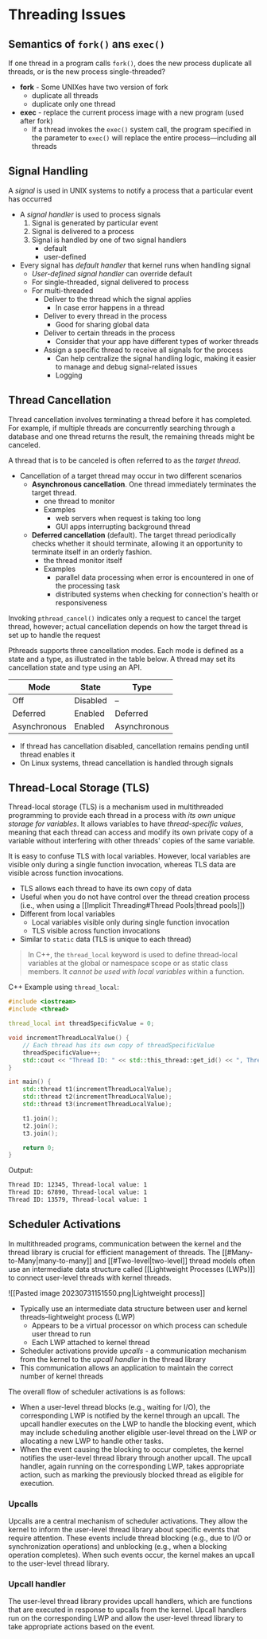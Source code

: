 # Threading Issues

## Semantics of `fork()` ans `exec()`

If one thread in a program calls `fork()`, does the new process duplicate all threads, or is the new process single-threaded?

- **fork** - Some UNIXes have two version of fork
	- duplicate all threads
	- duplicate only one thread
- **exec** - replace the current process image with a new program (used after fork)
	- If a thread invokes the `exec()` system call, the program specified in the parameter to `exec()` will replace the entire process—including all threads

## Signal Handling

A *signal* is used in UNIX systems to notify a process that a particular event has occurred

- A *signal handler* is used to process signals
	1. Signal is generated by particular event
	2. Signal is delivered to a process
	3. Signal is handled by one of two signal handlers
		- default
		- user-defined
- Every signal has *default handler* that kernel runs when handling signal
	- *User-defined signal handler* can override default
	- For single-threaded, signal delivered to process
	- For multi-threaded
		- Deliver to the thread which the signal applies
			- In case error happens in a thread
		- Deliver to every thread in the process
			- Good for sharing global data
		- Deliver to certain threads in the process
			- Consider that your app have different types of worker threads
		- Assign a specific thread to receive all signals for the process
			- Can help centralize the signal handling logic, making it easier to manage and debug signal-related issues
			 - Logging

## Thread Cancellation

Thread cancellation involves terminating a thread before it has completed. For example, if multiple threads are concurrently searching through a database and one thread returns the result, the remaining threads might be canceled.

A thread that is to be canceled is often referred to as the *target thread*.

- Cancellation of a target thread may occur in two different scenarios
	- **Asynchronous cancellation**. One thread immediately terminates the target thread.
		- one thread to monitor
		- Examples
			- web servers when request is taking too long
			- GUI apps interrupting background thread
	- **Deferred cancellation** (default). The target thread periodically checks whether it should terminate, allowing it an opportunity to terminate itself in an orderly fashion.
		- the thread monitor itself
		- Examples
			- parallel data processing when error is encountered in one of the processing task
			- distributed systems when checking for connection's health or responsiveness

Invoking `pthread_cancel()` indicates only a request to cancel the target thread, however; actual cancellation depends on how the target thread is set up to handle the request

Pthreads supports three cancellation modes. Each mode is defined as a state and a type, as illustrated in the table below. A thread may set its cancellation state and type using an API.

|Mode|State|Type|
|-|-|-|
|Off|Disabled|–|
|Deferred|Enabled |Deferred|
|Asynchronous|Enabled|Asynchronous|

- If thread has cancellation disabled, cancellation remains pending until thread enables it
- On Linux systems, thread cancellation is handled through signals

## Thread-Local Storage (TLS)

Thread-local storage (TLS) is a mechanism used in multithreaded programming to provide each thread in a process with *its own unique storage for variables*. It allows variables to have *thread-specific values*, meaning that each thread can access and modify its own private copy of a variable without interfering with other threads' copies of the same variable.

It is easy to confuse TLS with local variables. However, local variables are visible only during a single function invocation, whereas TLS data are visible across function invocations.

- TLS allows each thread to have its own copy of data
- Useful when you do not have control over the thread creation process (i.e., when using a [[Implicit Threading#Thread Pools|thread pools]])
- Different from local variables
	- Local variables visible only during single function invocation
	- TLS visible across function invocations
- Similar to `static` data (TLS is unique to each thread)

> In C++, the `thread_local` keyword is used to define thread-local variables at the global or namespace scope or as static class members. It *cannot be used with local variables* within a function.

C++ Example using `thread_local`:

```c++
#include <iostream>
#include <thread>

thread_local int threadSpecificValue = 0;

void incrementThreadLocalValue() {
    // Each thread has its own copy of threadSpecificValue
    threadSpecificValue++;
    std::cout << "Thread ID: " << std::this_thread::get_id() << ", Thread-local value: " << threadSpecificValue << std::endl;
}

int main() {
    std::thread t1(incrementThreadLocalValue);
    std::thread t2(incrementThreadLocalValue);
    std::thread t3(incrementThreadLocalValue);

    t1.join();
    t2.join();
    t3.join();

    return 0;
}
```

Output:

```bash
Thread ID: 12345, Thread-local value: 1
Thread ID: 67890, Thread-local value: 1
Thread ID: 13579, Thread-local value: 1
```

## Scheduler Activations

In multithreaded programs, communication between the kernel and the thread library is crucial for efficient management of threads. The [[#Many-to-Many|many-to-many]] and [[#Two-level|two-level]] thread models often use an intermediate data structure called [[Lightweight Processes (LWPs)]] to connect user-level threads with kernel threads.

![[Pasted image 20230731151550.png|Lightweight process]]

- Typically use an intermediate data structure between user and kernel threads–lightweight process (LWP)
	- Appears to be a virtual processor on which process can schedule user thread to run
	- Each LWP attached to kernel thread
 - Scheduler activations provide *upcalls* - a communication mechanism from the kernel to the *upcall handler* in the thread library
 - This communication allows an application to maintain the correct number of kernel threads

The overall flow of scheduler activations is as follows:

- When a user-level thread blocks (e.g., waiting for I/O), the corresponding LWP is notified by the kernel through an upcall. The upcall handler executes on the LWP to handle the blocking event, which may include scheduling another eligible user-level thread on the LWP or allocating a new LWP to handle other tasks.
- When the event causing the blocking to occur completes, the kernel notifies the user-level thread library through another upcall. The upcall handler, again running on the corresponding LWP, takes appropriate action, such as marking the previously blocked thread as eligible for execution.

### Upcalls

Upcalls are a central mechanism of scheduler activations. They allow the kernel to inform the user-level thread library about specific events that require attention. These events include thread blocking (e.g., due to I/O or synchronization operations) and unblocking (e.g., when a blocking operation completes). When such events occur, the kernel makes an upcall to the user-level thread library.

### Upcall handler

The user-level thread library provides upcall handlers, which are functions that are executed in response to upcalls from the kernel. Upcall handlers run on the corresponding LWP and allow the user-level thread library to take appropriate actions based on the event.

